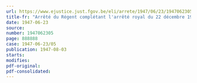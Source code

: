 ```yaml
---
url: https://www.ejustice.just.fgov.be/eli/arrete/1947/06/23/1947062305/justel
title-fr: "Arrêté du Régent complétant l'arrêté royal du 22 décembre 1938 dressant la liste des maladies professionnelles avec mention, pour chacune d'elles, les industries ou professions ou elles donnent lieu à réparation"
date: 1947-06-23
source:
number: 1947062305
page: 888888
case: 1947-06-23/05
publication: 1947-08-03
starts:
modifies:
pdf-original:
pdf-consolidated:
---
```


